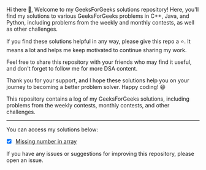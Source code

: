Hi there 👋,
Welcome to my GeeksForGeeks solutions repository! Here, you'll find my solutions to various GeeksForGeeks problems in C++, Java, and Python, including problems from the weekly and monthly contests, as well as other challenges.

If you find these solutions helpful in any way, please give this repo a ⭐️. It means a lot and helps me keep motivated to continue sharing my work.

Feel free to share this repository with your friends who may find it useful, and don't forget to follow me for more DSA content.

Thank you for your support, and I hope these solutions help you on your journey to becoming a better problem solver. Happy coding! 😄

This repository contains a log of my GeeksForGeeks solutions, including problems from the weekly contests, monthly contests, and other challenges.

<hr>

You can access my solutions below:

- [x] [Missing number in array](https://github.com/AnujPotdar2002/GeeksForGeeks_Solutions/blob/main/Solutions/MissingNumberInArray.cpp)

If you have any issues or suggestions for improving this repository, please open an issue.

